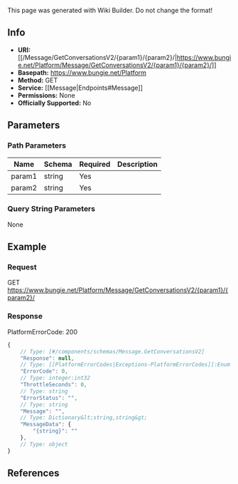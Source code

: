 <span class="wiki-builder">This page was generated with Wiki Builder. Do not change the format!</span>

## Info


* **URI:** [[/Message/GetConversationsV2/{param1}/{param2}/|https://www.bungie.net/Platform/Message/GetConversationsV2/{param1}/{param2}/]]
* **Basepath:** https://www.bungie.net/Platform
* **Method:** GET
* **Service:** [[Message|Endpoints#Message]]
* **Permissions:** None
* **Officially Supported:** No

## Parameters
### Path Parameters
Name | Schema | Required | Description
---- | ------ | -------- | -----------
param1 | string | Yes | 
param2 | string | Yes | 

### Query String Parameters
None

## Example
### Request
GET https://www.bungie.net/Platform/Message/GetConversationsV2/{param1}/{param2}/

### Response
PlatformErrorCode: 200
```javascript
{
    // Type: [#/components/schemas/Message.GetConversationsV2]
    "Response": null,
    // Type: [[PlatformErrorCodes|Exceptions-PlatformErrorCodes]]:Enum
    "ErrorCode": 0,
    // Type: integer:int32
    "ThrottleSeconds": 0,
    // Type: string
    "ErrorStatus": "",
    // Type: string
    "Message": "",
    // Type: Dictionary&lt;string,string&gt;
    "MessageData": {
        "{string}": ""
    },
    // Type: object
}

```

## References
